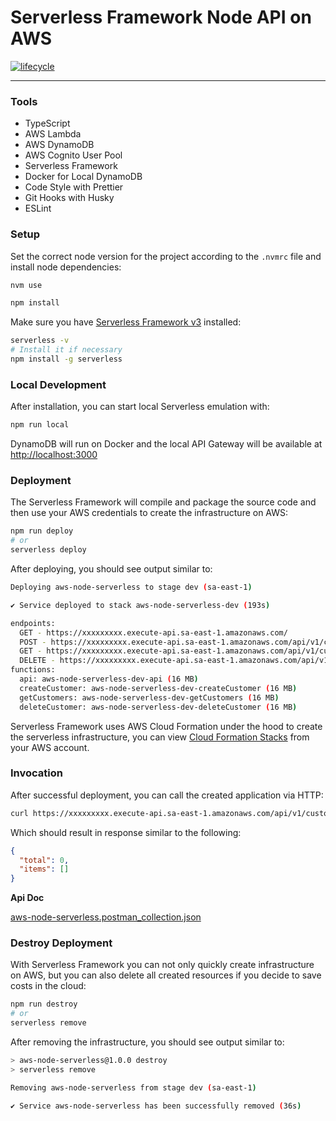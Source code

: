 # Serverless Framework Node API on AWS
[![lifecycle](https://img.shields.io/badge/lifecycle-experimental-orange.svg)](https://www.tidyverse.org/lifecycle/#experimental)

---

### Tools

- TypeScript
- AWS Lambda
- AWS DynamoDB
- AWS Cognito User Pool
- Serverless Framework
- Docker for Local DynamoDB
- Code Style with Prettier
- Git Hooks with Husky
- ESLint

### Setup

Set the correct node version for the project according to the `.nvmrc` file 
and install node dependencies:

```bash
nvm use
```

```bash
npm install
```

Make sure you have [Serverless Framework v3](https://www.npmjs.com/package/serverless) installed:
```bash
serverless -v
# Install it if necessary
npm install -g serverless
```

### Local Development
After installation, you can start local Serverless emulation with:

```bash
npm run local
```
DynamoDB will run on Docker and the local API Gateway will be available at [http://localhost:3000]()

### Deployment
The Serverless Framework will compile and package the source code and then use your AWS credentials to create the infrastructure on AWS:

```bash
npm run deploy
# or
serverless deploy
```

After deploying, you should see output similar to:

```bash
Deploying aws-node-serverless to stage dev (sa-east-1)

✔ Service deployed to stack aws-node-serverless-dev (193s)

endpoints:
  GET - https://xxxxxxxxx.execute-api.sa-east-1.amazonaws.com/
  POST - https://xxxxxxxxx.execute-api.sa-east-1.amazonaws.com/api/v1/customers
  GET - https://xxxxxxxxx.execute-api.sa-east-1.amazonaws.com/api/v1/customers
  DELETE - https://xxxxxxxxx.execute-api.sa-east-1.amazonaws.com/api/v1/customers/{email}
functions:
  api: aws-node-serverless-dev-api (16 MB)
  createCustomer: aws-node-serverless-dev-createCustomer (16 MB)
  getCustomers: aws-node-serverless-dev-getCustomers (16 MB)
  deleteCustomer: aws-node-serverless-dev-deleteCustomer (16 MB)
```
Serverless Framework uses AWS Cloud Formation under the hood to create the serverless infrastructure,
you can view [Cloud Formation Stacks](https://sa-east-1.console.aws.amazon.com/cloudformation/home) from your AWS account.

### Invocation

After successful deployment, you can call the created application via HTTP:

```bash
curl https://xxxxxxxxx.execute-api.sa-east-1.amazonaws.com/api/v1/customers
```

Which should result in response similar to the following:

```json
{
  "total": 0,
  "items": []
}
```

**Api Doc** 

[aws-node-serverless.postman_collection.json](apiDoc%2Faws-node-serverless.postman_collection.json)

### Destroy Deployment
With Serverless Framework you can not only quickly create infrastructure on AWS, but you can also delete all created resources if you decide to save costs in the cloud:
```bash
npm run destroy
# or
serverless remove
```
After removing the infrastructure, you should see output similar to:

```bash
> aws-node-serverless@1.0.0 destroy
> serverless remove

Removing aws-node-serverless from stage dev (sa-east-1)

✔ Service aws-node-serverless has been successfully removed (36s)
```
